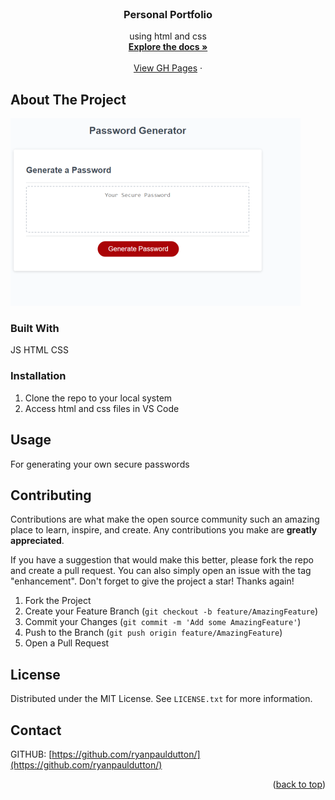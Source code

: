 <!-- PROJECT -->
<br />
<div align="center">
  

<h3 align="center">Personal Portfolio</h3>

  <p align="center">
    using html and css
    <br />
    <a href="https://github.com/ryanpauldutton/password-generator"><strong>Explore the docs »</strong></a>
    <br />
    <br />
    <a href="https://ryanpauldutton.github.io/password-generator/">View GH Pages</a>
    ·

  </p>
</div>


<!-- ABOUT THE PROJECT -->
## About The Project
  <img src="../assets/screenshot.png" alt="Logo" width="464px" height="300px">






### Built With
JS
HTML
CSS

### Installation

1. Clone the repo to your local system
2. Access html and css files in VS Code



<!-- USAGE EXAMPLES -->
## Usage

For generating your own secure passwords




<!-- CONTRIBUTING -->
## Contributing

Contributions are what make the open source community such an amazing place to learn, inspire, and create. Any contributions you make are **greatly appreciated**.

If you have a suggestion that would make this better, please fork the repo and create a pull request. You can also simply open an issue with the tag "enhancement".
Don't forget to give the project a star! Thanks again!

1. Fork the Project
2. Create your Feature Branch (`git checkout -b feature/AmazingFeature`)
3. Commit your Changes (`git commit -m 'Add some AmazingFeature'`)
4. Push to the Branch (`git push origin feature/AmazingFeature`)
5. Open a Pull Request


<!-- LICENSE -->
## License

Distributed under the MIT License. See `LICENSE.txt` for more information.

<!-- CONTACT -->
## Contact

GITHUB: [https://github.com/ryanpauldutton/](https://github.com/ryanpauldutton/)

<p align="right">(<a href="#readme-top">back to top</a>)</p>
